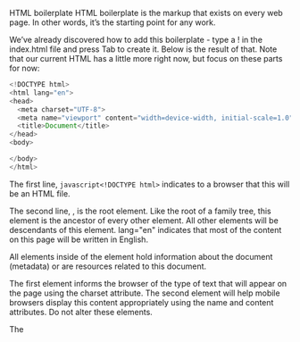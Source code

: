 HTML boilerplate
HTML boilerplate is the markup that exists on every web page. In other words, it’s the starting point for any work.

We’ve already discovered how to add this boilerplate - type a ! in the index.html file and press Tab to create it. Below is the result of that. Note that our current HTML has a little more right now, but focus on these parts for now:

```javascript
<!DOCTYPE html>
<html lang="en">
<head>
  <meta charset="UTF-8">
  <meta name="viewport" content="width=device-width, initial-scale=1.0">
  <title>Document</title>
</head>
<body>

</body>
</html>
```

The first line, `javascript<!DOCTYPE html>` indicates to a browser that this will be an HTML file.

The second line, <html lang="en">, is the root element. Like the root of a family tree, this element is the ancestor of every other element. All other elements will be descendants of this element. lang="en" indicates that most of the content on this page will be written in English.

All elements inside of the <head> element hold information about the document (metadata) or are resources related to this document.

The first <meta> element informs the browser of the type of text that will appear on the page using the charset attribute. The second <meta> element will help mobile browsers display this content appropriately using the name and content attributes. Do not alter these elements.

The <title> element holds the text that will be shown in the tab for the page.

Anything we want to appear on the page goes into the <body> element. This is where we’ve written everything in this document so far.
